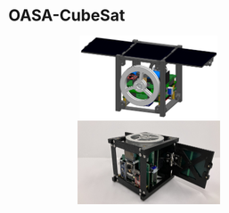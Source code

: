 # OASA-CubeSat
<p align = "center">
<img src="Figures/CAD_model.png" height="150"> 
<img src="Figures/Assembled_model.jpg" height="150"> 
</p>

